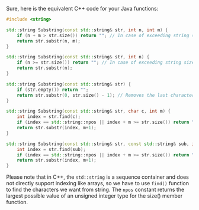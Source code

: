 Sure, here is the equivalent C++ code for your Java functions:

```cpp
#include <string>

std::string Substring(const std::string& str, int n, int m) {
    if (n + m > str.size()) return ""; // In case of exceeding string size
    return str.substr(n, m);
}

std::string Substring(const std::string& str, int n) {
    if (n >= str.size()) return ""; // In case of exceeding string size
    return str.substr(n);
}

std::string Substring(const std::string& str) {
    if (str.empty()) return "";
    return str.substr(0, str.size() - 1); // Removes the last character
}

std::string Substring(const std::string& str, char c, int m) {
    int index = str.find(c);
    if (index == std::string::npos || index + m >= str.size()) return ""; // In case of exceeding string size or not found the character
    return str.substr(index, m+1);
}

std::string Substring(const std::string& str, const std::string& sub, int m) {
    int index = str.find(sub);
    if (index == std::string::npos || index + m >= str.size()) return ""; // In case of exceeding string size or not found the substring
    return str.substr(index, m+1);
}
```
Please note that in C++, the `std::string` is a sequence container and does not directly support indexing like arrays, so we have to use `find()` function to find the characters we want from string. The `npos` constant returns the largest possible value of an unsigned integer type for the size() member function.
